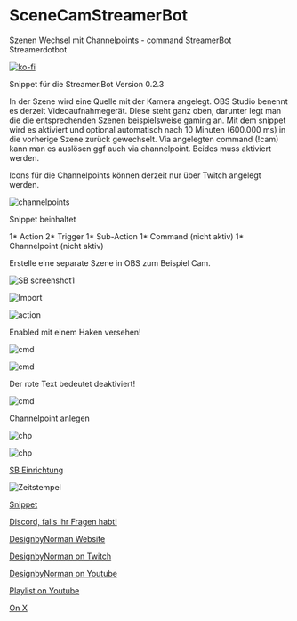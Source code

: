 # SceneCamStreamerBot
Szenen Wechsel mit Channelpoints - command StreamerBot Streamerdotbot

[![ko-fi](https://ko-fi.com/img/githubbutton_sm.svg)](https://ko-fi.com/W7W5Z38WJ)

Snippet für die Streamer.Bot Version 0.2.3 

In der Szene wird eine Quelle mit der Kamera angelegt. 
OBS Studio benennt es derzeit Videoaufnahmegerät. Diese steht ganz oben, darunter legt man die die entsprechenden Szenen beispielsweise gaming an. Mit dem snippet wird es aktiviert und optional automatisch nach 10 Minuten (600.000 ms) in die vorherige Szene zurück gewechselt. Via angelegten command (!cam) kann man es auslösen ggf auch via channelpoint. Beides muss aktiviert werden. 

Icons für die Channelpoints können derzeit nur über Twitch angelegt werden. 

![channelpoints](https://github.com/Designbynorman/SceneCamStreamerBot/blob/main/CamChannelpoints.jpg)

Snippet beinhaltet 

1* Action 
2* Trigger 
1* Sub-Action 
1* Command (nicht aktiv) 
1* Channelpoint (nicht aktiv) 

Erstelle eine separate Szene in OBS zum Beispiel Cam. 

![SB screenshot1](https://github.com/Designbynorman/SceneCamStreamerBot/blob/main/cam1.png)

![Import](https://github.com/Designbynorman/SceneCamStreamerBot/blob/main/cam2.png)

![action](https://github.com/Designbynorman/SceneCamStreamerBot/blob/main/Action.png)

Enabled mit einem Haken versehen!

![cmd](https://github.com/Designbynorman/SceneCamStreamerBot/blob/main/cmd.png)

![cmd](https://github.com/Designbynorman/SceneCamStreamerBot/blob/main/cmd1.png)

Der rote Text bedeutet deaktiviert!

![cmd](https://github.com/Designbynorman/SceneCamStreamerBot/blob/main/cmd0.png)

Channelpoint anlegen 

![chp](https://github.com/Designbynorman/SceneCamStreamerBot/blob/main/chp.png)

![chp](https://github.com/Designbynorman/SceneCamStreamerBot/blob/main/chp1.png)

[SB Einrichtung](https://www.designbynorman.com/streamer-bot-einrichten/)

![Zeitstempel](
https://github.com/Designbynorman/SceneCamStreamerBot/blob/main/Zeitstempel.jpg) 

[Snippet](https://github.com/Designbynorman/SceneCamStreamerBot/blob/main/snippet)

[Discord, falls ihr Fragen habt!](https://discord.gg/Gdt94HaFbM)

[DesignbyNorman Website](https://www.designbynorman.com/)

[DesignbyNorman on Twitch](https://www.twitch.tv/designbynorman)

[DesignbyNorman on Youtube](https://www.youtube.com/@DesignbyNorman)

[Playlist on Youtube](https://www.youtube.com/playlist?list=PLrgOpxS02b-PncLHRg-5W7kJ3o4TT6DhM)

[On X](https://x.com/Designbynorman)
